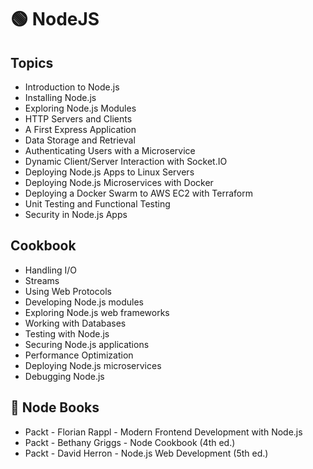 # 🟢 NodeJS

## Topics

- Introduction to Node.js
- Installing Node.js
- Exploring Node.js Modules
- HTTP Servers and Clients
- A First Express Application
- Data Storage and Retrieval
- Authenticating Users with a Microservice
- Dynamic Client/Server Interaction with Socket.IO
- Deploying Node.js Apps to Linux Servers
- Deploying Node.js Microservices with Docker
- Deploying a Docker Swarm to AWS EC2 with Terraform
- Unit Testing and Functional Testing
- Security in Node.js Apps

## Cookbook

- Handling I/O
- Streams
- Using Web Protocols
- Developing Node.js modules
- Exploring Node.js web frameworks
- Working with Databases
- Testing with Node.js
- Securing Node.js applications
- Performance Optimization
- Deploying Node.js microservices
- Debugging Node.js

## 📗 Node Books

- Packt - Florian Rappl - Modern Frontend Development with Node.js
- Packt - Bethany Griggs - Node Cookbook (4th ed.)
- Packt - David Herron - Node.js Web Development (5th ed.)
